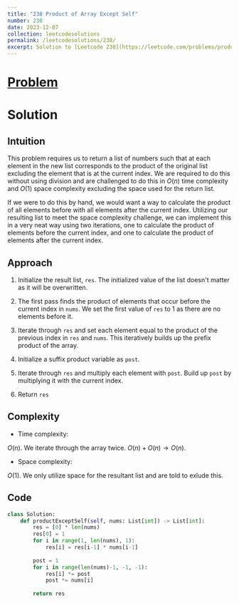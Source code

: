 ```yaml
---
title: "238 Product of Array Except Self"
number: 238
date: 2023-12-07
collection: leetcodesolutions
permalink: /leetcodesolutions/238/
excerpt: Solution to [Leetcode 238](https://leetcode.com/problems/product-of-array-except-self/description/)
---
```

# [Problem](https://leetcode.com/problems/product-of-array-except-self/description/)

# Solution

## Intuition
<!-- Describe your first thoughts on how to solve this problem. -->
This problem requires us to return a list of numbers such that at each element in the new list corresponds to the product of the original list excluding the element that is at the current index. We are required to do this without using division and are challenged to do this in $O(n)$ time complexity and $O(1)$ space complexity excluding the space used for the return list.

If we were to do this by hand, we would want a way to calculate the product of all elements before with all elements after the current index. Utilizing our resulting list to meet the space complexity challenge, we can implement this in a very neat way using two iterations, one to calculate the product of elements before the current index, and one to calculate the product of elements after the current index.

## Approach
<!-- Describe your approach to solving the problem. -->

1. Initialize the result list, `res`. The initialized value of the list doesn't matter as it will be overwritten.

2. The first pass finds the product of elements that occur before the current index in `nums`. We set the first value of `res` to 1 as there are no elements before it.

3. Iterate through `res` and set each element equal to the product of the previous index in `res` and `nums`. This iteratively builds up the prefix product of the array. 

4. Initialize a suffix product variable as `post`.

5. Iterate through `res` and multiply each element with `post`. Build up `post` by multiplying it with the current index.

6. Return `res`

## Complexity
- Time complexity:
<!-- Add your time complexity here, e.g. $$O(n)$$ -->
$O(n)$. We iterate through the array twice. $O(n) + O(n) \rightarrow O(n)$.
- Space complexity:
<!-- Add your space complexity here, e.g. $$O(n)$$ -->
$O(1)$. We only utilize space for the resultant list and are told to exlude this.

## Code
```python
class Solution:
    def productExceptSelf(self, nums: List[int]) -> List[int]:
        res = [0] * len(nums)
        res[0] = 1
        for i in range(1, len(nums), 1):
            res[i] = res[i-1] * nums[i-1]
        
        post = 1
        for i in range(len(nums)-1, -1, -1):
            res[i] *= post
            post *= nums[i]
            
        return res
```